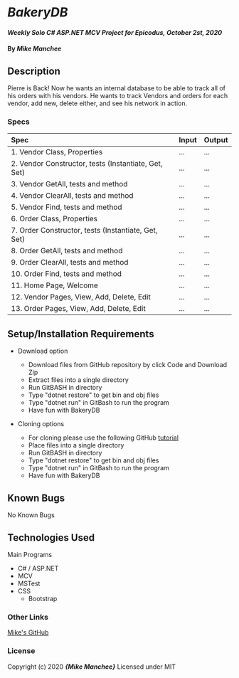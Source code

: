 # _BakeryDB_

#### _Weekly Solo C# ASP.NET MCV Project for Epicodus, October 2st, 2020_

#### By _**Mike Manchee**_

## Description

Pierre is Back! Now he wants an internal database to be able to track all of his orders with his vendors. He wants to track Vendors and orders for each vendor, add new, delete either, and see his network in action.

<!-- Brainstorming
Vendor and Order Classes
Homepage -> Add Vendor or View Vendors **Search**
Add Vendor -> Inputs (Name, Address, Dropdown Business type) - Save(Vendor Page), Add Orders, or Back
View Vendors -> List of Vendors (clickable, Vendor Page) - Add Vendor, or Back
Vendor Page -> List (clickable -> Order page. displayed -> Order Date, Delivery Date, Payment) - Add Order, Delete Vendor, or Back
Add Orders -> Inputs (Date ordered, Date Delivered, Items, Payment, **Vendor Rating of Order**) - Save(Order Page), Add Orders, Delete Order, or Back
Delete Vendor ->
Delete Order ->
** Search** -> Input - Search, or Back

 -->
### Specs
| Spec | Input | Output |
| :-------------     | :------------- | :------------- |
|  1.  Vendor Class, Properties | ... | ... |
|  2.  Vendor Constructor, tests (Instantiate, Get, Set) | ... | ... |
|  3.  Vendor GetAll, tests and method | ... | ... |
|  4.  Vendor ClearAll, tests and method | ... | ... |
|  5.  Vendor Find, tests and method | ... | ... |
|  6.  Order Class, Properties | ... | ... |
|  7.  Order Constructor, tests (Instantiate, Get, Set) | ... | ... |
|  8.  Order GetAll, tests and method | ... | ... |
|  9.  Order ClearAll, tests and method | ... | ... |
|  10.  Order Find, tests and method | ... | ... |
|  11.  Home Page, Welcome | ... | ... |
|  12.  Vendor Pages, View, Add, Delete, Edit | ... | ... |
|  13.  Order Pages, View, Add, Delete, Edit | ... | ... |


## Setup/Installation Requirements

* Download option
  * Download files from GitHub repository by click Code and Download Zip
  * Extract files into a single directory 
  * Run GitBASH in directory
  * Type "dotnet restore" to get bin and obj files
  * Type "dotnet run" in GitBash to run the program
  * Have fun with BakeryDB <!-- TITLE HERE -->

* Cloning options
  * For cloning please use the following GitHub [tutorial](https://docs.github.com/en/enterprise/2.16/user/github/creating-cloning-and-archiving-repositories/cloning-a-repository)
  * Place files into a single directory 
  * Run GitBASH in directory
  * Type "dotnet restore" to get bin and obj files
  * Type "dotnet run" in GitBash to run the program
  * Have fun with BakeryDB <!-- TITLE HERE -->

## Known Bugs

No Known Bugs

## Technologies Used

Main Programs
* C# / ASP.NET
* MCV
* MSTest
* CSS
  * Bootstrap


### Other Links
[Mike's GitHub](https://github.com/mmanchee)

### License

Copyright (c) 2020 **_{Mike Manchee}_**
Licensed under MIT